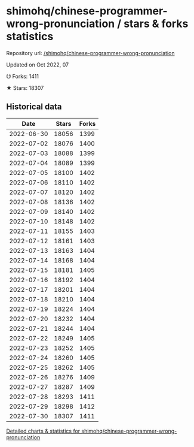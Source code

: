 # shimohq/chinese-programmer-wrong-pronunciation / stars & forks statistics

Repository url: [/shimohq/chinese-programmer-wrong-pronunciation](https://github.com/shimohq/chinese-programmer-wrong-pronunciation)

Updated on Oct 2022, 07

☋ Forks: 1411

★ Stars: 18307

## Historical data
| Date | Stars | Forks |
|------|-------|-------|
| 2022-06-30 | 18056 | 1399 | 
| 2022-07-02 | 18076 | 1400 | 
| 2022-07-03 | 18088 | 1399 | 
| 2022-07-04 | 18089 | 1399 | 
| 2022-07-05 | 18100 | 1402 | 
| 2022-07-06 | 18110 | 1402 | 
| 2022-07-07 | 18120 | 1402 | 
| 2022-07-08 | 18136 | 1402 | 
| 2022-07-09 | 18140 | 1402 | 
| 2022-07-10 | 18148 | 1402 | 
| 2022-07-11 | 18155 | 1403 | 
| 2022-07-12 | 18161 | 1403 | 
| 2022-07-13 | 18163 | 1404 | 
| 2022-07-14 | 18168 | 1404 | 
| 2022-07-15 | 18181 | 1405 | 
| 2022-07-16 | 18192 | 1404 | 
| 2022-07-17 | 18201 | 1404 | 
| 2022-07-18 | 18210 | 1404 | 
| 2022-07-19 | 18224 | 1404 | 
| 2022-07-20 | 18232 | 1404 | 
| 2022-07-21 | 18244 | 1404 | 
| 2022-07-22 | 18249 | 1405 | 
| 2022-07-23 | 18252 | 1405 | 
| 2022-07-24 | 18260 | 1405 | 
| 2022-07-25 | 18262 | 1405 | 
| 2022-07-26 | 18276 | 1409 | 
| 2022-07-27 | 18287 | 1409 | 
| 2022-07-28 | 18293 | 1411 | 
| 2022-07-29 | 18298 | 1412 | 
| 2022-07-30 | 18307 | 1411 | 


[Detailed charts & statistics for shimohq/chinese-programmer-wrong-pronunciation](https://reviewgithub.com/rep/shimohq/chinese-programmer-wrong-pronunciation)
